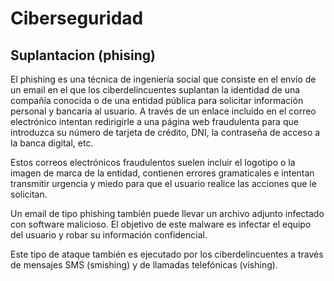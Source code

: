 # Ciberseguridad
## Suplantacion (phising)
El phishing es una técnica de ingeniería social que consiste en el envío de un email en el que los ciberdelincuentes suplantan la identidad de una compañía conocida o de una entidad pública para solicitar información personal y bancaria al usuario. A través de un enlace incluido en el correo electrónico intentan redirigirle a una página web fraudulenta para que introduzca su número de tarjeta de crédito, DNI, la contraseña de acceso a la banca digital, etc.

Estos correos electrónicos fraudulentos suelen incluir el logotipo o la imagen de marca de la entidad, contienen errores gramaticales e intentan transmitir urgencia y miedo para que el usuario realice las acciones que le solicitan.

Un email de tipo phishing también puede llevar un archivo adjunto infectado con software malicioso. El objetivo de este malware es infectar el equipo del usuario y robar su información confidencial.

Este tipo de ataque también es ejecutado por los ciberdelincuentes a través de mensajes SMS (smishing) y de llamadas telefónicas (vishing).

